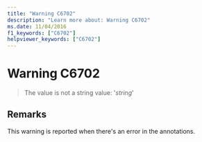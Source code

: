 ```yaml
---
title: "Warning C6702"
description: "Learn more about: Warning C6702"
ms.date: 11/04/2016
f1_keywords: ["C6702"]
helpviewer_keywords: ["C6702"]
---
```

# Warning C6702

> The value is not a string value: '*string*'

## Remarks

This warning is reported when there's an error in the annotations.
